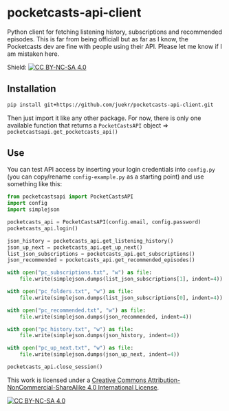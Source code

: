 # pocketcasts-api-client

Python client for fetching listening history, subscriptions and recommended episodes. This is far from being officiall but as far as I know, the Pocketcasts dev are fine with people using their API. Please let me know if I am mistaken here.

Shield: [![CC BY-NC-SA 4.0][cc-by-nc-sa-shield]][cc-by-nc-sa]

## Installation

```bash
pip install git+https://github.com/juekr/pocketcasts-api-client.git
```

Then just import it like any other package. For now, there is only one available function that returns a `PocketCastsAPI` object => `pocketcastsapi.get_pocketcasts_api()`

## Use

You can test API access by inserting your login credentials into `config.py` (you can copy/rename `config-example.py` as a starting point) and use something like this:

```python
from pocketcastsapi import PocketCastsAPI
import config
import simplejson

pocketcasts_api = PocketCastsAPI(config.email, config.password)
pocketcasts_api.login()

json_history = pocketcasts_api.get_listening_history()
json_up_next = pocketcasts_api.get_up_next()
list_json_subscriptions = pocketcasts_api.get_subscriptions()
json_recommended = pocketcasts_api.get_recommended_episodes()

with open("pc_subscriptions.txt", "w") as file:
    file.write(simplejson.dumps(list_json_subscriptions[1], indent=4))

with open("pc_folders.txt", "w") as file:
    file.write(simplejson.dumps(list_json_subscriptions[0], indent=4))

with open("pc_recommended.txt", "w") as file:
    file.write(simplejson.dumps(json_recommended, indent=4))

with open("pc_history.txt", "w") as file:
    file.write(simplejson.dumps(json_history, indent=4))

with open("pc_up_next.txt", "w") as file:
    file.write(simplejson.dumps(json_up_next, indent=4))

pocketcasts_api.close_session()
```

This work is licensed under a
[Creative Commons Attribution-NonCommercial-ShareAlike 4.0 International License][cc-by-nc-sa].

[![CC BY-NC-SA 4.0][cc-by-nc-sa-image]][cc-by-nc-sa]

[cc-by-nc-sa]: http://creativecommons.org/licenses/by-nc-sa/4.0/
[cc-by-nc-sa-image]: https://licensebuttons.net/l/by-nc-sa/4.0/88x31.png
[cc-by-nc-sa-shield]: https://img.shields.io/badge/License-CC%20BY--NC--SA%204.0-lightgrey.svg
